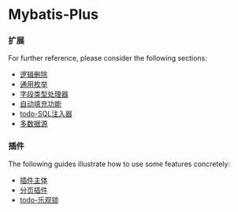 # Mybatis-Plus

### 扩展

For further reference, please consider the following sections:

* [逻辑删除](https://baomidou.com/pages/6b03c5/)
* [通用枚举](https://baomidou.com/pages/8390a4/)
* [字段类型处理器](https://baomidou.com/pages/fd41d8/)
* [自动填充功能](https://baomidou.com/pages/4c6bcf/)
* [todo-SQL注入器](https://baomidou.com/pages/42ea4a/)
* [多数据源](https://baomidou.com/pages/a61e1b/)

### 插件

The following guides illustrate how to use some features concretely:

* [插件主体](https://baomidou.com/pages/2976a3/)
* [分页插件](https://baomidou.com/pages/97710a/)
* [todo-乐观锁](https://baomidou.com/pages/0d93c0/)

